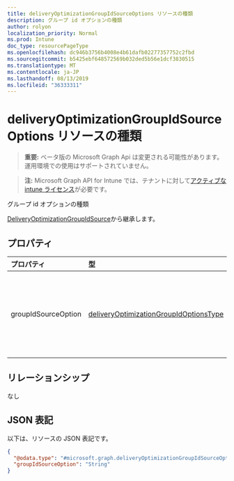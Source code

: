 ```yaml
---
title: deliveryOptimizationGroupIdSourceOptions リソースの種類
description: グループ id オプションの種類
author: rolyon
localization_priority: Normal
ms.prod: Intune
doc_type: resourcePageType
ms.openlocfilehash: dc946b3756b4008e4b61dafb02277357752c2fbd
ms.sourcegitcommit: b5425ebf648572569b032ded5b56e1dcf3830515
ms.translationtype: MT
ms.contentlocale: ja-JP
ms.lasthandoff: 08/13/2019
ms.locfileid: "36333311"
---
```

# <a name="deliveryoptimizationgroupidsourceoptions-resource-type"></a>deliveryOptimizationGroupIdSourceOptions リソースの種類

> **重要:** ベータ版の Microsoft Graph Api は変更される可能性があります。運用環境での使用はサポートされていません。

> **注:** Microsoft Graph API for Intune では、テナントに対して[アクティブな intune ライセンス](https://go.microsoft.com/fwlink/?linkid=839381)が必要です。

グループ id オプションの種類


[DeliveryOptimizationGroupIdSource](../resources/intune-deviceconfig-deliveryoptimizationgroupidsource.md)から継承します。

## <a name="properties"></a>プロパティ
|プロパティ|型|説明|
|:---|:---|:---|
|groupIdSourceOption|[deliveryOptimizationGroupIdOptionsType](../resources/intune-deviceconfig-deliveryoptimizationgroupidoptionstype.md)|このポリシーを設定すると、ピアの選択が特定のソースに制限されます。 可能な値は、`notConfigured`、`adSite`、`authenticatedDomainSid`、`dhcpUserOption`、`dnsSuffix` です。|

## <a name="relationships"></a>リレーションシップ
なし

## <a name="json-representation"></a>JSON 表記
以下は、リソースの JSON 表記です。
<!-- {
  "blockType": "resource",
  "@odata.type": "microsoft.graph.deliveryOptimizationGroupIdSourceOptions"
}
-->
``` json
{
  "@odata.type": "#microsoft.graph.deliveryOptimizationGroupIdSourceOptions",
  "groupIdSourceOption": "String"
}
```



